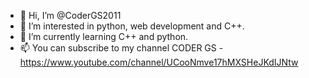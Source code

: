 - 👋 Hi, I’m @CoderGS2011
- 👀 I’m interested in python, web development and C++.
- 🌱 I’m currently learning C++ and python.
- 📫 You can subscribe to my channel CODER GS - https://www.youtube.com/channel/UCooNmve17hMXSHeJKdIJNtw
